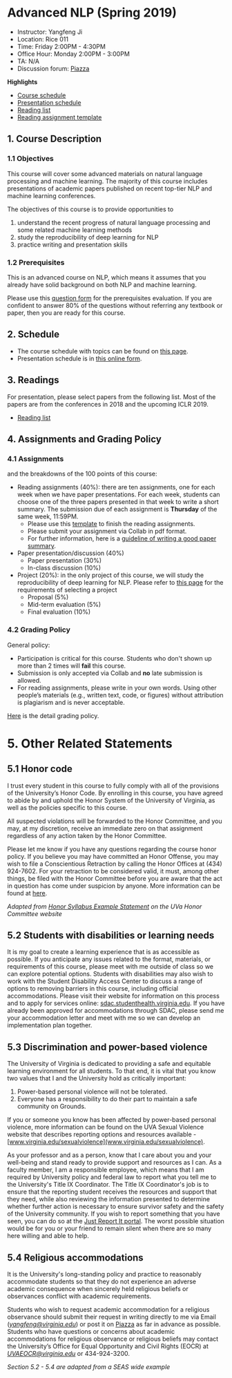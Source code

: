 <!-----
header-includes:
  - \hypersetup{colorlinks=true}
----->

# Advanced NLP (Spring 2019)

- Instructor: Yangfeng Ji
- Location: Rice 011
- Time: Friday 2:00PM - 4:30PM
- Office Hour: Monday 2:00PM - 3:00PM
- TA: N/A
- Discussion forum: [Piazza](https://piazza.com/virginia/spring2019/cs8501001/home)

**Highlights**

- [Course schedule](files/schedule.md)
- [Presentation schedule](https://docs.google.com/spreadsheets/d/1IJZFfohVO4Rvt9XhhCjVgA5IXvHEcSki4sdy2AobiqQ/edit#gid=0)
- [Reading list](files/reading-list.md)
- [Reading assignment template](template/reading-assignment-template.tex)

## 1. Course Description

### 1.1 Objectives

This course will cover some advanced materials on natural language processing and machine learning. The majority of this course includes presentations of academic papers published on recent top-tier NLP and machine learning conferences.

The objectives of this course is to provide opportunities to

1. understand the recent progress of natural language processing and some related machine learning methods
2. study the reproducibility of deep learning for NLP
3. practice writing and presentation skills

### 1.2 Prerequisites

This is an advanced course on NLP, which means it assumes that you already have solid background on both NLP and machine learning. 

Please use this [question form](files/question.md) for the prerequisites evaluation. If you are confident to answer 80% of the questions without referring any textbook or paper, then you are ready for this course.

## 2. Schedule

- The course schedule with topics can be found on [this page](files/schedule.md). 
- Presentation schedule is in [this online form](https://docs.google.com/spreadsheets/d/1IJZFfohVO4Rvt9XhhCjVgA5IXvHEcSki4sdy2AobiqQ/edit#gid=0).

## 3. Readings

For presentation, please select papers from the following list. Most of the papers are from the conferences in 2018 and the upcoming ICLR 2019.

- [Reading list](files/reading-list.md)

## 4. Assignments and Grading Policy

### 4.1 Assignments

and the breakdowns of the 100 points of this course:

- Reading assignments (40%): there are ten assignments, one for each week when we have paper presentations. For each week, students can choose one of the three papers presented in that week to write a short summary. The submission due of each assignment is **Thursday** of the same week, 11:59PM. 
	- Please use this [template](files/reading-assignment-template.tex) to finish the reading assignments.
	- Please submit your assignment via Collab in pdf format.
	- For further information, here is a [guideline of writing a good paper summary](http://web2.uconn.edu/ahking/How_to_Summarize_a_Research_Article.pdf).
- Paper presentation/discussion (40%)
	- Paper presentation (30%)
	- In-class discussion (10%)
- Project (20%): in the only project of this course, we will study the reproducibility of deep learning for NLP. Please refer to [this page](files/project.md) for the requirements of selecting a project
	- Proposal (5%)
	- Mid-term evaluation (5%)
	- Final evaluation (10%)

### 4.2 Grading Policy

General policy:

- Participation is critical for this course. Students who don't shown up more than 2 times will **fail** this course.
- Submission is only accepted via Collab and **no** late submission is allowed.
- For reading assignments, please write in your own words. Using other people’s materials (e.g., written text, code, or figures) without attribution is plagiarism and is never acceptable.

[Here](files/grade.md) is the detail grading policy.

# 5. Other Related Statements

## 5.1 Honor code

I trust every student in this course to fully comply with all of the provisions of the University’s Honor Code. By enrolling in this course, you have agreed to abide by and uphold the Honor System of the University of Virginia, as well as the policies specific to this course.

All suspected violations will be forwarded to the Honor Committee, and you may, at my discretion, receive an immediate zero on that assignment regardless of any action taken by the Honor Committee. 

Please let me know if you have any questions regarding the course honor policy. If you believe you may have committed an Honor Offense, you may wish to file a Conscientious Retraction by calling the Honor Offices at (434) 924-7602. For your retraction to be considered valid, it must, among other things, be filed with the Honor Committee before you are aware that the act in question has come under suspicion by anyone. More information can be found at [here](http://honor.virginia.edu).

*Adapted from [Honor Syllabus Example Statement](https://honor.virginia.edu/statement) on the UVa Honor Committee website*

## 5.2 Students with disabilities or learning needs

It is my goal to create a learning experience that is as accessible as possible. If you anticipate any issues related to the format, materials, or requirements of this course, please meet with me outside of class so we can explore potential options. Students with disabilities may also wish to work with the Student Disability Access Center to discuss a range of options to removing barriers in this course, including official accommodations. Please visit their website for information on this process and to apply for services online: [sdac.studenthealth.virginia.edu](sdac.studenthealth.virginia.edu). If you have already been approved for accommodations through SDAC, please send me your accommodation letter and meet with me so we can develop an implementation plan together.

## 5.3 Discrimination and power-based violence

The University of Virginia is dedicated to providing a safe and equitable learning environment for all students. To that end, it is vital that you know two values that I and the University hold as critically important:

1.	Power-based personal violence will not be tolerated.
2.	Everyone has a responsibility to do their part to maintain a safe community on Grounds.

If you or someone you know has been affected by power-based personal violence, more information can be found on the UVA Sexual Violence website that describes reporting options and resources available - [www.virginia.edu/sexualviolence](www.virginia.edu/sexualviolence).

As your professor and as a person, know that I care about you and your well-being and stand ready to provide support and resources as I can. As a faculty member, I am a responsible employee, which means that I am required by University policy and federal law to report what you tell me to the University's Title IX Coordinator. The Title IX Coordinator's job is to ensure that the reporting student receives the resources and support that they need, while also reviewing the information presented to determine whether further action is necessary to ensure survivor safety and the safety of the University community. If you wish to report something that you have seen, you can do so at the [Just Report It portal](http://justreportit.virginia.edu). The worst possible situation would be for you or your friend to remain silent when there are so many here willing and able to help.

## 5.4 Religious accommodations

It is the University's long-standing policy and practice to reasonably accommodate students so that they do not experience an adverse academic consequence when sincerely held religious beliefs or observances conflict with academic requirements.

Students who wish to request academic accommodation for a religious observance should submit their request in writing directly to me via Email (*yangfeng@virginia.edu*) or post it on [Piazza](https://piazza.com/virginia/spring2019/cs8501001/home) as far in advance as possible. Students who have questions or concerns about academic accommodations for religious observance or religious beliefs may contact the University’s Office for Equal Opportunity and Civil Rights (EOCR) at *UVAEOCR@virginia.edu* or 434-924-3200.

*Section 5.2 - 5.4 are adapted from a SEAS wide example*
